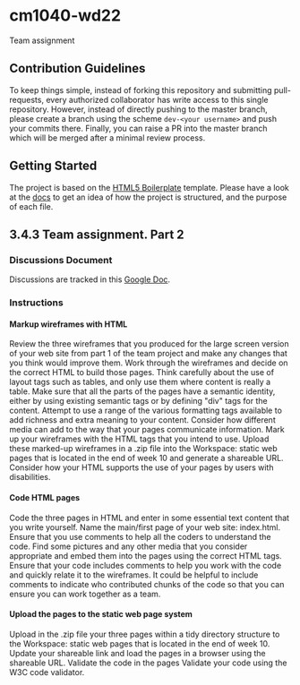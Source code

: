 # cm1040-wd22
Team assignment

## Contribution Guidelines
To keep things simple, instead of forking this repository and submitting pull-requests, every authorized collaborator has write access to this single repository. However, instead of directly pushing to the master branch, please create a branch using the scheme `dev-<your username>` and push your commits there. Finally, you can raise a PR into the master branch which will be merged after a minimal review process.

## Getting Started
The project is based on the [HTML5 Boilerplate](https://html5boilerplate.com) template. Please have a look at the [docs](https://github.com/h5bp/html5-boilerplate/blob/master/dist/doc/TOC.md) to get an idea of how the project is structured, and the purpose of each file.

## 3.4.3 Team assignment. Part 2
### Discussions Document
Discussions are tracked in this [Google Doc](https://docs.google.com/document/d/1fJ3PfOeJkO4sUfozanAx-kHe0t5HLjWwcSEIGTu5heE/edit#).

### Instructions
#### Markup wireframes with HTML
Review the three wireframes that you produced for the large screen version of your web site from part 1 of the team project and make any changes that you think would improve them. Work through the wireframes and decide on the correct HTML to build those pages. Think carefully about the use of layout tags such as tables, and only use them where content is really a table. Make sure that all the parts of the pages have a semantic identity, either by using existing semantic tags or by defining "div" tags for the content. Attempt to use a range of the various formatting tags available to add richness and extra meaning to your content. Consider how different media can add to the way that your pages communicate information.
Mark up your wireframes with the HTML tags that you intend to use. Upload these marked-up wireframes in a .zip file into the Workspace: static web pages that is located in the end of week 10 and generate a shareable URL. Consider how your HTML supports the use of your pages by users with disabilities.

#### Code HTML pages
Code the three pages in HTML and enter in some essential text content that you write yourself. Name the main/first page of your web site: index.html. Ensure that you use comments to help all the coders to understand the code.
Find some pictures and any other media that you consider appropriate and embed them into the pages using the correct HTML tags. Ensure that your code includes comments to help you work with the code and quickly relate it to the wireframes. It could be helpful to include comments to indicate who contributed chunks of the code so that you can ensure you can work together as a team.

#### Upload the pages to the static web page system
Upload in the .zip file your three pages within a tidy directory structure to the Workspace: static web pages that is located in the end of week 10. Update your shareable link and load the pages in a browser using the shareable URL.
Validate the code in the pages
Validate your code using the W3C code validator.
